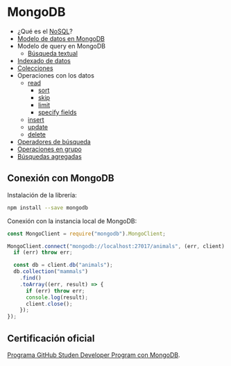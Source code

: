 # MongoDB

* ¿Qué es el [NoSQL](https://cloud.google.com/discover/what-is-nosql?hl=en#what-is-a-nosql-database)?
* [Modelo de datos en MongoDB](https://www.mongodb.com/docs/manual/data-modeling/)
* Modelo de query en MongoDB
  * [Búsqueda textual](https://www.mongodb.com/docs/manual/core/link-text-indexes/#std-label-text-search-on-premises)
* [Indexado de datos](https://www.mongodb.com/docs/drivers/node/current/fundamentals/indexes/#overview)
* [Colecciones](https://www.mongodb.com/docs/manual/reference/method/js-collection/)
* Operaciones con los datos
  * [read](https://www.mongodb.com/docs/drivers/node/current/fundamentals/crud/read-operations/retrieve/)
    * [sort](https://www.mongodb.com/docs/drivers/node/current/fundamentals/crud/read-operations/sort/)
    * [skip](https://www.mongodb.com/docs/drivers/node/current/fundamentals/crud/read-operations/skip/)
    * [limit](https://www.mongodb.com/docs/drivers/node/current/fundamentals/crud/read-operations/limit/)
    * [specify fields](https://www.mongodb.com/docs/drivers/node/current/fundamentals/crud/read-operations/project/)
  * [insert](https://www.mongodb.com/docs/drivers/node/current/fundamentals/crud/write-operations/insert/)
  * [update](https://www.mongodb.com/docs/drivers/node/current/fundamentals/crud/write-operations/modify/#update-documents)
  * [delete](https://www.mongodb.com/docs/drivers/node/current/fundamentals/crud/write-operations/delete/)
* [Operadores de búsqueda](https://www.mongodb.com/docs/manual/reference/operator/query/)
* [Operaciones en grupo](https://www.mongodb.com/docs/drivers/node/current/fundamentals/aggregation/#std-label-node-aggregation)
* [Búsquedas agregadas](https://www.mongodb.com/docs/drivers/node/current/aggregation-tutorials/one-to-one-join/)

## Conexión con MongoDB

Instalación de la librería:

```bash
npm install --save mongodb
```

Conexión con la instancia local de MongoDB:

```js
const MongoClient = require("mongodb").MongoClient;

MongoClient.connect("mongodb://localhost:27017/animals", (err, client) => {
  if (err) throw err;

  const db = client.db("animals");
  db.collection("mammals")
    .find()
    .toArray((err, result) => {
      if (err) throw err;
      console.log(result);
      client.close();
    });
});
```

## Certificación oficial

[Programa GitHub Studen Developer Program con MongoDB](https://www.mongodb.com/students?utm_source=LINKEDIN&utm_medium=ORGANIC_SOCIAL_ADVOCACY).
